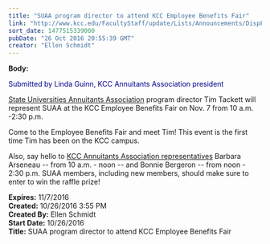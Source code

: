 ```yaml
---
title: "SUAA program director to attend KCC Employee Benefits Fair"
link: "http://www.kcc.edu/FacultyStaff/update/Lists/Announcements/DispForm.aspx?ID=2319"
sort_date: 1477515339000
pubDate: "26 Oct 2016 20:55:39 GMT"
creator: "Ellen Schmidt"
---
```


<div><b>Body:</b> <div class="ExternalClass4A268EA30B3C40E68F8179E45A1FC9CD"><p style="color:darkblue">​<span>Submitted by Linda Guinn, KCC Annuitants Association president</span></p>
<p><a href="http://www.suaa.org/">State Universities Annuitants Association</a> program director Tim Tackett will represent SUAA at the KCC Employee Benefits Fair on Nov. 7 from 10 a.m. -2:30 p.m.</p>
<p>Come to the Employee Benefits Fair and meet Tim! This event is the first time Tim has been on the KCC campus.</p>
<p>Also, say hello to <a href="http://kccsuaa.wixsite.com/kcc-suaa-website">KCC Annuitants Association representatives</a> Barbara Arseneau -- from 10 a.m. - noon -- and Bonnie Bergeron -- from noon - 2:30 p.m. SUAA members, including new members, should make sure to enter to win the raffle prize!</p></div></div>
<div><b>Expires:</b> 11/7/2016</div>
<div><b>Created:</b> 10/26/2016 3:55 PM</div>
<div><b>Created By:</b> Ellen Schmidt</div>
<div><b>Start Date:</b> 10/26/2016</div>
<div><b>Title:</b> SUAA program director to attend KCC Employee Benefits Fair</div>
